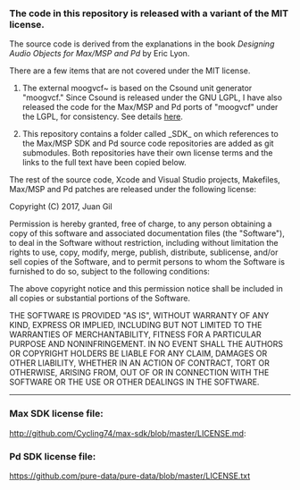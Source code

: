 ### The code in this repository is released with a variant of the MIT license.
The source code is derived from the explanations in the book *Designing Audio
Objects for Max/MSP and Pd* by Eric Lyon.

There are a few items that are not covered under the MIT license.

1. The external moogvcf~ is based on the Csound unit generator "moogvcf." Since
Csound is released under the GNU LGPL, I have also released the code for the
Max/MSP and Pd ports of "moogvcf" under the LGPL, for consistency. See details
[here](moogvcf~/Source/license.txt).

2. This repository contains a folder called \_SDK\_ on which references to the
Max/MSP SDK and Pd source code repositories are added as git submodules. Both
repositories have their own license terms and the links to the full text have
been copied below.

The rest of the source code, Xcode and Visual Studio projects, Makefiles,
Max/MSP and Pd patches are released under the following license:

Copyright (C) 2017, Juan Gil

Permission is hereby granted, free of charge, to any person obtaining a copy of
this software and associated documentation files (the "Software"), to deal in
the Software without restriction, including without limitation the rights to
use, copy, modify, merge, publish, distribute, sublicense, and/or sell copies
of the Software, and to permit persons to whom the Software is furnished to do
so, subject to the following conditions:

The above copyright notice and this permission notice shall be included in all
copies or substantial portions of the Software.

THE SOFTWARE IS PROVIDED "AS IS", WITHOUT WARRANTY OF ANY KIND, EXPRESS OR
IMPLIED, INCLUDING BUT NOT LIMITED TO THE WARRANTIES OF MERCHANTABILITY,
FITNESS FOR A PARTICULAR PURPOSE AND NONINFRINGEMENT. IN NO EVENT SHALL THE
AUTHORS OR COPYRIGHT HOLDERS BE LIABLE FOR ANY CLAIM, DAMAGES OR OTHER
LIABILITY, WHETHER IN AN ACTION OF CONTRACT, TORT OR OTHERWISE, ARISING FROM,
OUT OF OR IN CONNECTION WITH THE SOFTWARE OR THE USE OR OTHER DEALINGS IN
THE SOFTWARE.

********************************************************************************

### Max SDK license file:
http://github.com/Cycling74/max-sdk/blob/master/LICENSE.md:

### Pd SDK license file:
https://github.com/pure-data/pure-data/blob/master/LICENSE.txt
